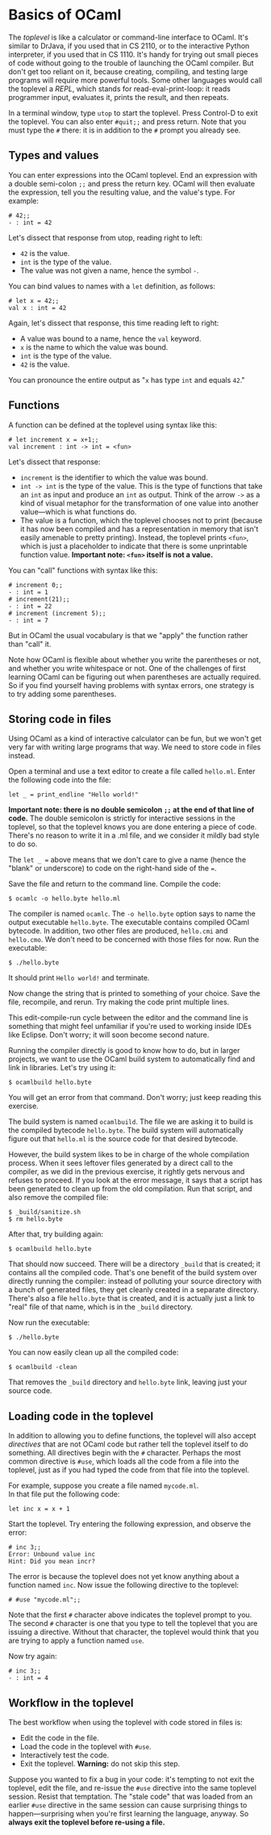 # Basics of OCaml

The *toplevel* is like a calculator or command-line interface to
OCaml. It's similar to DrJava, if you used that in CS 2110, or to the
interactive Python interpreter, if you used that in CS 1110.  It's
handy for trying out small pieces of code without going to the trouble
of launching the OCaml compiler. But don't get too reliant on it,
because creating, compiling, and testing large programs will require
more powerful tools. Some other languages would call the toplevel a
*REPL*, which stands for read-eval-print-loop: it reads programmer
input, evaluates it, prints the result, and then repeats.

In a terminal window, type `utop` to start the toplevel. Press
Control-D to exit the toplevel. You can also enter `#quit;;` and press
return.  Note that you must type the `#` there: it is in addition to
the `#` prompt you already see.


## Types and values

You can enter expressions into the OCaml toplevel.  End an expression with
a double semi-colon `;;` and press the return key.  OCaml will then evaluate
the expression, tell you the resulting value, and the value's type.  For example:

```
# 42;;
- : int = 42
```

Let's dissect that response from utop, reading right to left:

* `42` is the value.
* `int` is the type of the value.
* The value was not given a name, hence the symbol `-`.

You can bind values to names with a `let` definition, as follows:

```
# let x = 42;;
val x : int = 42
```

Again, let's dissect that response, this time reading left to right:

* A value was bound to a name, hence the `val` keyword.
* `x` is the name to which the value was bound.
* `int` is the type of the value.
* `42` is the value.

You can pronounce the entire output as "`x` has type `int` and equals `42`."

## Functions

A function can be defined at the toplevel using syntax like this:

```
# let increment x = x+1;;
val increment : int -> int = <fun>
```

Let's dissect that response:

* `increment` is the identifier to which the value was bound.
* `int -> int` is the type of the value.  This is the type of functions
  that take an `int` as input and produce an `int` as output.  Think of the
  arrow `->` as a kind of visual metaphor for the transformation of one value
  into another value&mdash;which is what functions do.
* The value is a function, which the toplevel chooses not to print (because
  it has now been compiled and has a representation in memory that isn't
  easily amenable to pretty printing).  Instead, the toplevel prints
  `<fun>`, which is just a placeholder to indicate that there is some
  unprintable function value.  **Important note: `<fun>` itself is not a value.**

You can "call" functions with syntax like this:

```
# increment 0;;
- : int = 1
# increment(21);;
- : int = 22
# increment (increment 5);;
- : int = 7
```

But in OCaml the usual vocabulary is that we "apply" the function rather than "call" it.

Note how OCaml is flexible about whether you write the parentheses or not, and
whether you write whitespace or not.  One of the challenges of first
learning OCaml can be figuring out when parentheses are actually required.
So if you find yourself having problems with syntax errors, one strategy
is to try adding some parentheses.

## Storing code in files

Using OCaml as a kind of interactive calculator can be fun, but we won't get
very far with writing large programs that way.  We need to store code in files instead.

Open a terminal and use a text editor to create a file called
`hello.ml`.  Enter the following code into the file:

```
let _ = print_endline "Hello world!"
```

**Important note: there is no double semicolon `;;` at the end of that line
of code.** The double semicolon is strictly for interactive sessions in
the toplevel, so that the toplevel knows you are done entering a piece
of code.  There's no reason to write it in a .ml file, and
we consider it mildly bad style to do so.  

The `let _ =` above means that we don't care to give a name (hence
the "blank" or underscore) to code on the right-hand side of the
`=`.

Save the file and return to the command line.  Compile the code:

```
$ ocamlc -o hello.byte hello.ml
```

The compiler is named `ocamlc`.  The `-o hello.byte` option says to name the
output executable `hello.byte`.  The executable contains compiled OCaml
bytecode. In addition, two other files are produced, `hello.cmi` and
`hello.cmo`.  We don't need to be concerned with those files for now.
Run the executable:

```
$ ./hello.byte
```

It should print `Hello world!` and terminate.

Now change the string that is printed to something of your choice.  Save the file,
recompile, and rerun.  Try making the code print multiple lines.

This edit-compile-run cycle between the editor and the command line is something that
might feel unfamiliar if you're used to working inside IDEs like Eclipse.  Don't worry;
it will soon become second nature.

Running the compiler directly is good to know how to do, but in larger projects,
we want to use the OCaml build system to automatically find and link in libraries.
Let's try using it:

```
$ ocamlbuild hello.byte
```

You will get an error from that command.  Don't worry; just keep reading this
exercise.

The build system is named `ocamlbuild`.  The file we are asking it to
build is the compiled bytecode `hello.byte`.  The build system will
automatically figure out that `hello.ml` is the source code for that
desired bytecode.

However, the build system likes to be in charge of the whole compilation
process. When it sees leftover files generated by a direct call to the
compiler, as we did in the previous exercise, it rightly gets nervous
and refuses to proceed.  If you look at the error message, it says that
a script has been generated to clean up from the old compilation.
Run that script, and also remove the compiled file:

```
$ _build/sanitize.sh
$ rm hello.byte
```

After that, try building again:

```
$ ocamlbuild hello.byte
```

That should now succeed.  There will be a directory `_build` that is
created; it contains all the compiled code.  That's one benefit of the
build system over directly running the compiler:  instead of polluting
your source directory with a bunch of generated files, they get cleanly created
in a separate directory.  There's also a file `hello.byte` that is created,
and it is actually just a link to "real" file of that name, which is in the
`_build` directory.

Now run the executable:

```
$ ./hello.byte
```

You can now easily clean up all the compiled code:

```
$ ocamlbuild -clean
```

That removes the `_build` directory and `hello.byte` link, leaving just your source code.

## Loading code in the toplevel

In addition to allowing you to define functions, the toplevel will
also accept *directives* that are not OCaml code but rather tell the
toplevel itself to do something. All directives begin with the `#`
character.  Perhaps the most common directive is `#use`, which loads
all the code from a file into the toplevel, just as if you had typed
the code from that file into the toplevel.

For example, suppose you create a file named `mycode.ml`.  
In that file put the following code:

```
let inc x = x + 1
```

Start the toplevel.  Try entering the following expression, 
and observe the error:

```
# inc 3;;
Error: Unbound value inc
Hint: Did you mean incr?
```

The error is because the toplevel does not yet know anything about
a function named `inc`.  Now issue the following directive to the toplevel:

```
# #use "mycode.ml";;
```

Note that the first `#` character above indicates the toplevel prompt to you.
The second `#` character is one that you type to tell the toplevel that you
are issuing a directive.  Without that character, the toplevel would think
that you are trying to apply a function named `use`.

Now try again:

```
# inc 3;;
- : int = 4
```

## Workflow in the toplevel

The best workflow when using the toplevel with code stored in files is:

* Edit the code in the file.
* Load the code in the toplevel with `#use`.
* Interactively test the code.
* Exit the toplevel.  **Warning:** do not skip this step.

Suppose you wanted to fix a bug in your code:  it's tempting to not exit
the toplevel, edit the file, and re-issue the `#use` directive into the
same toplevel session. Resist that temptation.  The "stale code" that
was loaded from an earlier `#use` directive in the same session can
cause surprising things to happen&mdash;surprising when you're first
learning the language, anyway. So **always exit the toplevel
before re-using a file.**

